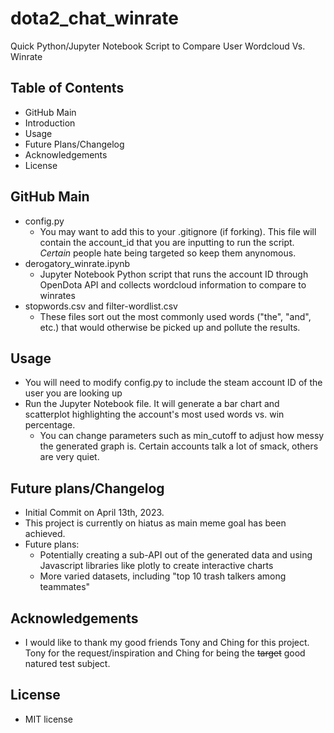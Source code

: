 # dota2_chat_winrate
Quick Python/Jupyter Notebook Script to Compare User Wordcloud Vs. Winrate

## Table of Contents
- GitHub Main
- Introduction
- Usage
- Future Plans/Changelog
- Acknowledgements
- License

## GitHub Main 
- config.py
    - You may want to add this to your .gitignore (if forking). This file will contain the account_id that you are inputting to run the script. *Certain* people hate being targeted so keep them anynomous.
- derogatory_winrate.ipynb
    - Jupyter Notebook Python script that runs the account ID through OpenDota API and collects wordcloud information to compare to winrates
- stopwords.csv and filter-wordlist.csv
    - These files sort out the most commonly used words ("the", "and", etc.) that would otherwise be picked up and pollute the results. 

## Usage
- You will need to modify config.py to include the steam account ID of the user you are looking up
- Run the Jupyter Notebook file. It will generate a bar chart and scatterplot highlighting the account's most used words vs. win percentage.
    - You can change parameters such as min_cutoff to adjust how messy the generated graph is. Certain accounts talk a lot of smack, others are very quiet. 

## Future plans/Changelog
- Initial Commit on April 13th, 2023. 
- This project is currently on hiatus as main meme goal has been achieved.
- Future plans:
    - Potentially creating a sub-API out of the generated data and using Javascript libraries like plotly to create interactive charts
    - More varied datasets, including "top 10 trash talkers among teammates"

## Acknowledgements
- I would like to thank my good friends Tony and Ching for this project. Tony for the request/inspiration and Ching for being the ~~target~~ good natured test subject. 

## License
- MIT license
